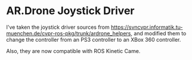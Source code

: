 # AR.Drone Joystick Driver

I've taken the joystick driver sources from https://svncvpr.informatik.tu-muenchen.de/cvpr-ros-pkg/trunk/ardrone_helpers, and modified them to change the controller from an PS3 controller to an XBox 360 controller.

Also, they are now compatible with ROS Kinetic Came.

